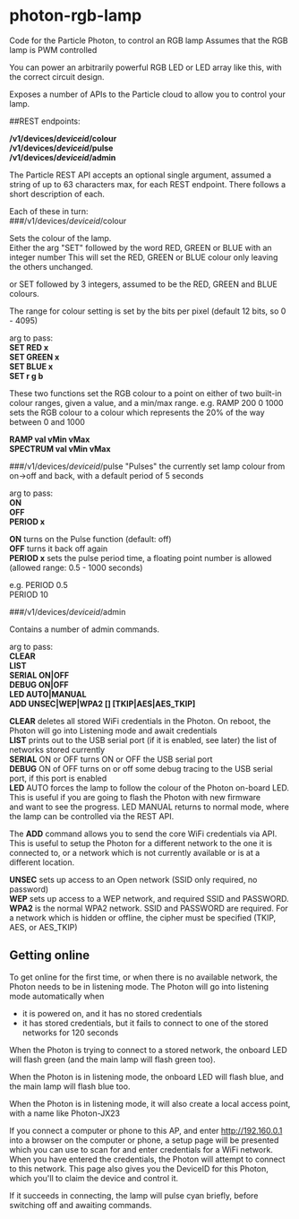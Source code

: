 # photon-rgb-lamp
Code for the Particle Photon, to control an RGB lamp
Assumes that the RGB lamp is PWM controlled

You can power an arbitrarily powerful RGB LED or LED array like this, with the correct circuit design.

Exposes a number of APIs to the Particle cloud to allow you to control your lamp.

##REST endpoints:  

**/v1/devices/_deviceid_/colour**  
**/v1/devices/_deviceid_/pulse**  
**/v1/devices/_deviceid_/admin**  

The Particle REST API accepts an optional single argument, assumed a string of up to 63 characters max, for each REST endpoint.
There follows a short description of each. 

Each of these in turn:  
###/v1/devices/_deviceid_/colour  

Sets the colour of the lamp.  
Either the arg "SET" followed by the word RED, GREEN or BLUE with an integer number
This will set the RED, GREEN or BLUE colour only leaving the others unchanged.

or SET followed by 3 integers, assumed to be the RED, GREEN and BLUE colours.

The range for colour setting is set by the bits per pixel (default 12 bits, so 0 - 4095)

arg to pass:  
**SET RED   x**  
**SET GREEN x**  
**SET BLUE  x**  
**SET r g b**  

These two functions set the RGB colour to a point on either of two built-in colour ranges, given a value, and a min/max range.
e.g. RAMP 200 0 1000 sets the RGB colour to a colour which represents the 20% of the way between 0 and 1000

**RAMP val vMin vMax**  
**SPECTRUM val vMin vMax**  

###/v1/devices/_deviceid_/pulse
"Pulses" the currently set lamp colour from on->off and back, with a default period of 5 seconds

arg to pass:  
**ON**  
**OFF**  
**PERIOD x**  
  
**ON** turns on the Pulse function (default: off)  
**OFF** turns it back off again  
**PERIOD x** sets the pulse period time, a floating point number is allowed (allowed range: 0.5 - 1000 seconds)  

e.g. PERIOD 0.5  
     PERIOD 10  
	 
###/v1/devices/_deviceid_/admin

Contains a number of admin commands.

arg to pass:  
**CLEAR**  
**LIST**   
**SERIAL ON|OFF**  
**DEBUG  ON|OFF**  
**LED    AUTO|MANUAL**  
**ADD    UNSEC|WEP|WPA2 <SSID> [<PASSWORD>] [TKIP|AES|AES_TKIP]**  

**CLEAR** deletes all stored WiFi credentials in the Photon. On reboot, the Photon will go into Listening mode and await credentials  
**LIST**  prints out to the USB serial port (if it is enabled, see later) the list of networks stored currently  
**SERIAL** ON or OFF turns ON or OFF the USB serial port  
**DEBUG** ON of OFF turns on or off some debug tracing to the USB serial port, if this port is enabled  
**LED** AUTO forces the lamp to follow the colour of the Photon on-board LED. This is useful if you are going to flash the Photon with new firmware  
    and want to see the progress. LED MANUAL returns to normal mode, where the lamp can be controlled via the REST API.  
  
The **ADD** command	allows you to send the core WiFi credentials via API. This is useful to setup the Photon for a different network to the 
one it is connected to, or a network which is not currently available or is at a different location.  
    
**UNSEC** sets up access to an Open network (SSID only required, no password)  
**WEP** sets up access to a WEP network, and required SSID and PASSWORD.  
**WPA2** is the normal WPA2 network. SSID and PASSWORD are required. For a network which is hidden or offline, the cipher must be specified (TKIP, AES, or AES_TKIP)  

## Getting online
To get online for the first time, or when there is no available network, the Photon needs to be in listening mode. The Photon will go into listening mode automatically when

* it is powered on, and it has no stored credentials
* it has stored credentials, but it fails to connect to one of the stored networks for 120 seconds

When the Photon is trying to connect to a stored network, the onboard LED will flash green (and the main lamp will flash green too).  

When the Photon is in listening mode, the onboard LED will flash blue, and the main lamp will flash blue too.

When the Photon is in listening mode, it will also create a local access point, with a name like Photon-JX23

If you connect a computer or phone to this AP, and enter http://192.160.0.1 into a browser on the computer or phone, a setup page will be presented which you can use to scan for and enter credentials for a WiFi network.
When you have entered the credentials, the Photon will attempt to connect to this network. This page also gives you the DeviceID for this Photon, which you'll to claim the device and control it.

If it succeeds in connecting, the lamp will pulse cyan briefly, before switching off and awaiting commands.
       